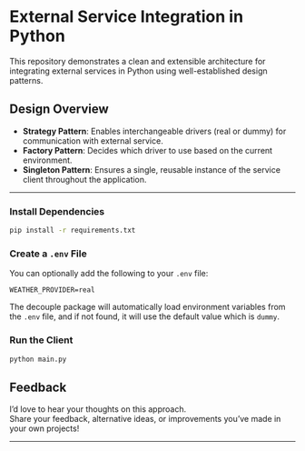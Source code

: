 #  External Service Integration in Python

This repository demonstrates a clean and extensible architecture for integrating external services in Python using well-established design patterns.


## Design Overview

- **Strategy Pattern**: Enables interchangeable drivers (real or dummy) for communication with external service.
- **Factory Pattern**: Decides which driver to use based on the current environment.
- **Singleton Pattern**: Ensures a single, reusable instance of the service client throughout the application.

---

### Install Dependencies

```bash
pip install -r requirements.txt
```

### Create a `.env` File

You can optionally add the following to your `.env` file:

```env
WEATHER_PROVIDER=real
```

The decouple package will automatically load environment variables from the `.env` file, and if not found, it will use the default value which is `dummy`.

### Run the Client

```bash
python main.py
```

## Feedback

I’d love to hear your thoughts on this approach.  
Share your feedback, alternative ideas, or improvements you’ve made in your own projects!

---

